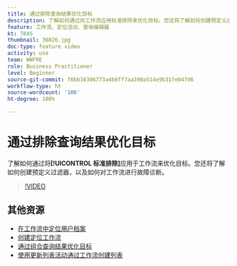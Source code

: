 ```yaml
---
title: 通过排除查询结果优化目标
description: 了解如何通过向工作流应用标准排除来优化目标。您还将了解如何创建预定义过滤器，以及如何对工作流进行故障诊断。
feature: 工作流、定位活动、查询编辑器
kt: 7845
thumbnail: 36826.jpg
doc-type: feature video
activity: use
team: WWFRE
role: Business Practitioner
level: Beginner
source-git-commit: f6bb16306773a4b6ff7aa390a514e9b31fe047d6
workflow-type: ht
source-wordcount: '106'
ht-degree: 100%

---
```



# 通过排除查询结果优化目标

了解如何通过将&#x200B;**[!UICONTROL 标准排除]**&#x200B;应用于工作流来优化目标。您还将了解如何创建预定义过滤器，以及如何对工作流进行故障诊断。

>[!VIDEO](https://video.tv.adobe.com/v/36826?quality=12)

## 其他资源

* [在工作流中定位用户档案](/help/profile-management/target-profiles-in-a-workflow.md)
* [创建定位工作流](/help/process-management/create-a-targeting-workflow.md)
* [通过组合查询结果优化目标](/help/process-management/refine-targets-by-combining-query-results.md)
* [使用更新列表活动通过工作流创建列表](/help/process-management/use-the-update-list-activity.md)
